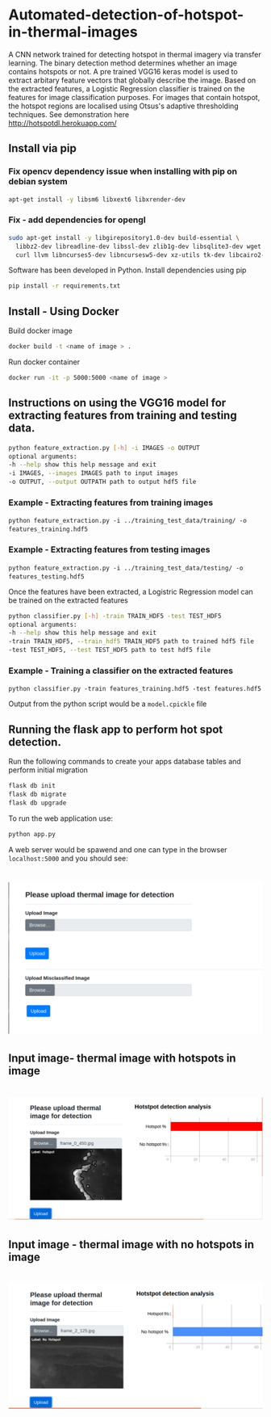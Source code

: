 # Automated-detection-of-hotspot-in-thermal-images
A  CNN network trained for detecting hotspot in thermal imagery via transfer learning.
The binary detection method determines whether an image contains hotspots or not. 
A pre trained VGG16 keras model is used to extract arbitary feature vectors that globally describe the image. Based on the extracted features, a Logistic Regression classifier is trained on the features for image classification purposes. For images that contain hotspot, the hotspot regions are localised using Otsus's adaptive thresholding techniques.
See demonstration here <br/>
http://hotspotdl.herokuapp.com/



## Install via pip
### Fix opencv dependency issue when installing with pip on debian system
``` bash
apt-get install -y libsm6 libxext6 libxrender-dev
```
### Fix - add dependencies for opengl
``` bash
sudo apt-get install -y libgirepository1.0-dev build-essential \
  libbz2-dev libreadline-dev libssl-dev zlib1g-dev libsqlite3-dev wget \
  curl llvm libncurses5-dev libncursesw5-dev xz-utils tk-dev libcairo2-dev
```
Software has been developed in Python. Install dependencies using pip
``` bash
pip install -r requirements.txt
```
## Install - Using Docker
Build docker image
``` bash
docker build -t <name of image > .
```
Run docker container 
``` bash
docker run -it -p 5000:5000 <name of image > 
```
## Instructions on using the VGG16 model for extracting features from training and testing data.

```bash
python feature_extraction.py [-h] -i IMAGES -o OUTPUT
optional arguments:
-h --help show this help message and exit
-i IMAGES, --images IMAGES path to input images
-o OUTPUT, --output OUTPATH path to output hdf5 file
```
### Example - Extracting features from training images
  ```python feature_extraction.py -i ../training_test_data/training/ -o features_training.hdf5```
  
### Example - Extracting features from testing images
   ```python feature_extraction.py -i ../training_test_data/testing/ -o features_testing.hdf5 ```

Once the features have been extracted, a Logistric Regression model can be trained on the extracted features

```bash
python classifier.py [-h] -train TRAIN_HDF5 -test TEST_HDF5
optional arguments:
-h --help show this help message and exit
-train TRAIN_HDF5, --train_hdf5 TRAIN_HDF5 path to trained hdf5 file
-test TEST_HDF5, --test TEST_HDF5 path to test hdf5 file
```
### Example - Training a classifier on the extracted features
  ```python classifier.py -train features_training.hdf5 -test features.hdf5``` <br/>
  
  Output from the python script would be a `model.cpickle` file
  
  
 ## Running the flask app  to perform hot spot detection.
 
 Run the following commands to create your apps database tables and perform initial migration
 ```bash
flask db init
flask db migrate
flask db upgrade
```
To run the web application use:
```bash
python app.py
```
A web server would be spawend and one can type in the browser `localhost:5000` and you should see:
# ![gui](pics/gui_dl.png)

## Input image-  thermal image with hotspots in image
# ![gui](pics/positive_hotspot.png)

## Input image - thermal image with no hotspots in image
# ![gui](pics/negative_hotspot.png)


